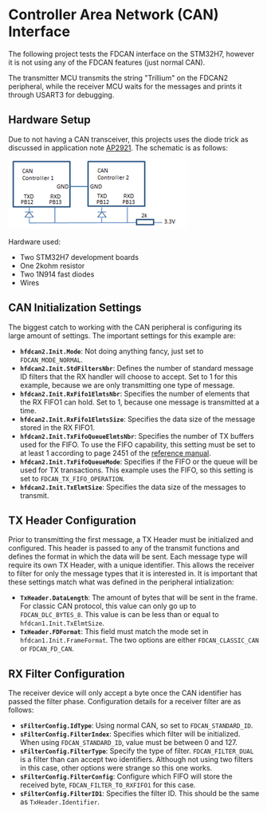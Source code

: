 # Controller Area Network (CAN) Interface

The following project tests the FDCAN interface on the STM32H7, however it is not using any of the FDCAN features (just normal CAN).

The transmitter MCU transmits the string "Trillium" on the FDCAN2 peripheral, while the receiver MCU waits for the messages and prints it through USART3 for debugging.

## Hardware Setup
Due to not having a CAN transceiver, this projects uses the diode trick as discussed in application note [AP2921](https://www.mikrocontroller.net/attachment/28831/siemens_AP2921.pdf). The schematic is as follows:

![schematic](can_schematic.png)

Hardware used:

* Two STM32H7 development boards
* One 2kohm resistor
* Two 1N914 fast diodes
* Wires

## CAN Initialization Settings
The biggest catch to working with the CAN peripheral is configuring its large amount of settings. The important settings for this example are:
* **`hfdcan2.Init.Mode`**: Not doing anything fancy, just set to `FDCAN_MODE_NORMAL`. 
* **`hfdcan2.Init.StdFiltersNbr`**: Defines the number of standard message ID filters that the RX handler will choose to accept. Set to 1 for this example, because we are only transmitting one type of message.
* **`hfdcan2.Init.RxFifo1ElmtsNbr`**: Specifies the number of elements that the RX FIFO1 can hold. Set to 1, because one message is transmitted at a time.
* **`hfdcan2.Init.RxFifo1ElmtsSize`**: Specifies the data size of the message stored in the RX FIFO1.
* **`hfdcan2.Init.TxFifoQueueElmtsNbr`**: Specifies the number of TX buffers used for the FIFO. To use the FIFO capability, this setting must be set to at least 1 according to page 2451 of the [reference manual](https://www.st.com/content/ccc/resource/technical/document/reference_manual/group0/c9/a3/76/fa/55/46/45/fa/DM00314099/files/DM00314099.pdf/jcr:content/translations/en.DM00314099.pdf#page=2451).
* **`hfdcan2.Init.TxFifoQueueMode`**: Specifies if the FIFO or the queue will be used for TX transactions. This example uses the FIFO, so this setting is set to `FDCAN_TX_FIFO_OPERATION`.
* **`hfdcan2.Init.TxElmtSize`**: Specifies the data size of the messages to transmit.

## TX Header Configuration
Prior to transmitting the first message, a TX Header must be initialized and configured. This header is passed to any of the transmit functions and defines the format in which the data will be sent. Each message type will require its own TX Header, with a unique identifier. This allows the receiver to filter for only the message types that it is interested in. It is important that these settings match what was defined in the peripheral intialization:
* **`TxHeader.DataLength`**: The amount of bytes that will be sent in the frame. For classic CAN protocol, this value can only go up to `FDCAN_DLC_BYTES_8`. This value is can be less than or equal to `hfdcan1.Init.TxElmtSize`.
* **`TxHeader.FDFormat`**: This field must match the mode set in `hfdcan1.Init.FrameFormat`. The two options are either `FDCAN_CLASSIC_CAN` or `FDCAN_FD_CAN`.

## RX Filter Configuration
The receiver device will only accept a byte once the CAN identifier has passed the filter phase. Configuration details for a receiver filter are as follows:
* **`sFilterConfig.IdType`**: Using normal CAN, so set to `FDCAN_STANDARD_ID`.
* **`sFilterConfig.FilterIndex`**: Specifies which filter will be initialized. When using `FDCAN_STANDARD_ID`, value must be between 0 and 127.
* **`sFilterConfig.FilterType`**: Specify the type of filter. `FDCAN_FILTER_DUAL` is a filter than can accept two identifiers. Although not using two filters in this case, other options were strange so this one works.
* **`sFilterConfig.FilterConfig`**: Configure which FIFO will store the received byte, `FDCAN_FILTER_TO_RXFIFO1` for this case.
* **`sFilterConfig.FilterID1`**: Specifies the filter ID. This should be the same as `TxHeader.Identifier`.
